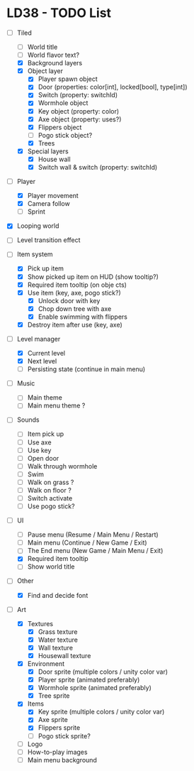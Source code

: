 # LD38 - TODO List

- [ ] Tiled
    - [ ] World title
    - [ ] World flavor text?
    - [x] Background layers
    - [x] Object layer
        - [x] Player spawn object
        - [x] Door (properties: color[int], locked[bool], type[int])
        - [x] Switch (property: switchId)
        - [x] Wormhole object
        - [x] Key object (property: color)
        - [x] Axe object (property: uses?)
        - [x] Flippers object
        - [ ] Pogo stick object?
        - [x] Trees
    - [x] Special layers
        - [x] House wall
        - [x] Switch wall & switch (property: switchId)

- [ ] Player
    - [x] Player movement
    - [x] Camera follow
    - [ ] Sprint

- [x] Looping world

- [ ] Level transition effect

- [ ] Item system
    - [x] Pick up item
    - [x] Show picked up item on HUD (show tooltip?)
    - [x] Required item tooltip (on obje cts)
    - [x] Use item (key, axe, pogo stick?)
        - [x] Unlock door with key
        - [x] Chop down tree with axe
        - [x] Enable swimming with flippers
    - [x] Destroy item after use (key, axe)

- [ ] Level manager
    - [x] Current level
    - [x] Next level
    - [ ] Persisting state (continue in main menu)

- [ ] Music
    - [ ] Main theme
    - [ ] Main menu theme ?

- [ ] Sounds
    - [ ] Item pick up
    - [ ] Use axe
    - [ ] Use key
    - [ ] Open door
    - [ ] Walk through wormhole
    - [ ] Swim
    - [ ] Walk on grass ?
    - [ ] Walk on floor ?
    - [ ] Switch activate
    - [ ] Use pogo stick?

- [ ] UI
    - [ ] Pause menu (Resume / Main Menu / Restart)
    - [ ] Main menu (Continue / New Game / Exit)
    - [ ] The End menu (New Game / Main Menu / Exit)
    - [x] Required item tooltip
    - [ ] Show world title

- [ ] Other
    - [x] Find and decide font

- [ ] Art
    - [x] Textures
        - [x] Grass texture
        - [x] Water texture
        - [x] Wall texture
        - [x] Housewall texture
    - [x] Environment
        - [x] Door sprite (multiple colors / unity color var)
        - [x] Player sprite (animated preferably)
        - [x] Wormhole sprite (animated preferably)
        - [x] Tree sprite
    - [x] Items
        - [x] Key sprite (multiple colors / unity color var)
        - [x] Axe sprite
        - [x] Flippers sprite
        - [ ] Pogo stick sprite?
    - [ ] Logo
    - [ ] How-to-play images
    - [ ] Main menu background